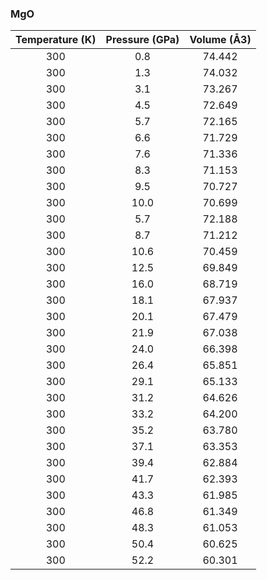 ### MgO
Temperature (K)|Pressure (GPa)|Volume (Å3)
|:-------------:|:------------:|:-----------:|
300|0.8|74.442 
300|1.3|74.032 
300|3.1|73.267 
300|4.5|72.649 
300|5.7|72.165 
300|6.6|71.729 
300|7.6|71.336 
300|8.3|71.153 
300|9.5|70.727 
300|10.0|70.699 
300|5.7|72.188 
300|8.7|71.212 
300|10.6|70.459 
300|12.5|69.849
300|16.0|68.719 
300|18.1|67.937 
300|20.1|67.479 
300|21.9|67.038 
300|24.0|66.398 
300|26.4|65.851 
300|29.1|65.133 
300|31.2|64.626  
300|33.2|64.200  
300|35.2|63.780  
300|37.1|63.353  
300|39.4|62.884  
300|41.7|62.393  
300|43.3|61.985
300|46.8|61.349 
300|48.3|61.053 
300|50.4|60.625 
300|52.2|60.301 